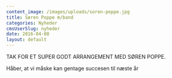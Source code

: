 ```yaml
---
content_image: /images/uploads/soren-poppe.jpg
title: Søren Poppe m/band
categories: Nyheder
cmsUserSlug: nyheder
date: 2016-04-08 
layout: default
---
```


TAK FOR ET SUPER GODT ARRANGEMENT MED SØREN POPPE.

Håber, at vi måske kan gentage succesen til næste år